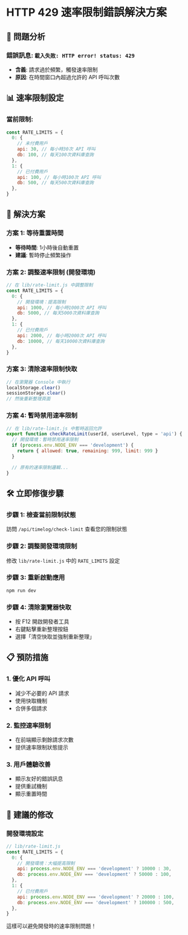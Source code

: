 # HTTP 429 速率限制錯誤解決方案

## 🚨 問題分析

### **錯誤訊息**: `載入失敗: HTTP error! status: 429`

- **含義**: 請求過於頻繁，觸發速率限制
- **原因**: 在時間窗口內超過允許的 API 呼叫次數

## 📊 速率限制設定

### **當前限制**:

```javascript
const RATE_LIMITS = {
  0: {
    // 未付費用戶
    api: 30, // 每小時30次 API 呼叫
    db: 100, // 每天100次資料庫查詢
  },
  1: {
    // 已付費用戶
    api: 100, // 每小時100次 API 呼叫
    db: 500, // 每天500次資料庫查詢
  },
}
```

## 🔧 解決方案

### **方案 1: 等待重置時間**

- **等待時間**: 1小時後自動重置
- **建議**: 暫時停止頻繁操作

### **方案 2: 調整速率限制 (開發環境)**

```javascript
// 在 lib/rate-limit.js 中調整限制
const RATE_LIMITS = {
  0: {
    // 開發環境：提高限制
    api: 1000, // 每小時1000次 API 呼叫
    db: 5000, // 每天5000次資料庫查詢
  },
  1: {
    // 已付費用戶
    api: 2000, // 每小時2000次 API 呼叫
    db: 10000, // 每天10000次資料庫查詢
  },
}
```

### **方案 3: 清除速率限制快取**

```javascript
// 在瀏覽器 Console 中執行
localStorage.clear()
sessionStorage.clear()
// 然後重新整理頁面
```

### **方案 4: 暫時禁用速率限制**

```javascript
// 在 lib/rate-limit.js 中暫時返回允許
export function checkRateLimit(userId, userLevel, type = 'api') {
  // 開發環境：暫時禁用速率限制
  if (process.env.NODE_ENV === 'development') {
    return { allowed: true, remaining: 999, limit: 999 }
  }

  // 原有的速率限制邏輯...
}
```

## 🛠️ 立即修復步驟

### **步驟 1: 檢查當前限制狀態**

訪問 `/api/timelog/check-limit` 查看您的限制狀態

### **步驟 2: 調整開發環境限制**

修改 `lib/rate-limit.js` 中的 `RATE_LIMITS` 設定

### **步驟 3: 重新啟動應用**

```bash
npm run dev
```

### **步驟 4: 清除瀏覽器快取**

- 按 F12 開啟開發者工具
- 右鍵點擊重新整理按鈕
- 選擇「清空快取並強制重新整理」

## 📋 預防措施

### **1. 優化 API 呼叫**

- 減少不必要的 API 請求
- 使用快取機制
- 合併多個請求

### **2. 監控速率限制**

- 在前端顯示剩餘請求次數
- 提供速率限制狀態提示

### **3. 用戶體驗改善**

- 顯示友好的錯誤訊息
- 提供重試機制
- 顯示重置時間

## 🎯 建議的修改

### **開發環境設定**

```javascript
// lib/rate-limit.js
const RATE_LIMITS = {
  0: {
    // 開發環境：大幅提高限制
    api: process.env.NODE_ENV === 'development' ? 10000 : 30,
    db: process.env.NODE_ENV === 'development' ? 50000 : 100,
  },
  1: {
    // 已付費用戶
    api: process.env.NODE_ENV === 'development' ? 20000 : 100,
    db: process.env.NODE_ENV === 'development' ? 100000 : 500,
  },
}
```

這樣可以避免開發時的速率限制問題！


